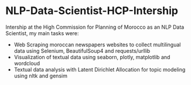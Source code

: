 # NLP-Data-Scientist-HCP-Intership

Intership at the High Commission for Planning of Morocco as an NLP Data Scientist, my main tasks were:

- Web Scraping moroccan newspapers websites to collect multilingual data using Selenium, BeautifulSoup4 and requests/urllib 
- Visualization of textual data using seaborn, plotly, matplotlib and wordcloud
- Textual data analysis with Latent Dirichlet Allocation for topic modeling using nltk and gensim
